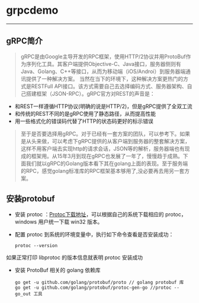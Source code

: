 # grpcdemo
------

## gRPC简介
> gRPC是由Google主导开发的RPC框架，使用HTTP/2协议并用ProtoBuf作为序列化工具。其客户端提供Objective-C、Java接口，服务器侧则有Java、Golang、C++等接口，从而为移动端（iOS/Androi）到服务器端通讯提供了一种解决方案。 当然在当下的环境下，这种解决方案更热门的方式是RESTFull API接口。该方式需要自己去选择编码方式、服务器架构、自己搭建框架（JSON-RPC）。gRPC官方对REST的声音是：

* 和REST一样遵循HTTP协议(明确的说是HTTP/2)，但是gRPC提供了全双工流
* 和传统的REST不同的是gRPC使用了静态路径，从而提高性能
* 用一些格式化的错误码代替了HTTP的状态码更好的标示错误
> 至于是否要选择用gRPC。对于已经有一套方案的团队，可以参考下。如果是从头来做，可以考虑下gRPC提供的从客户端到服务器的整套解决方案，这样不用客户端去实现http的请求会话，JSON等的解析，服务器端也有现成的框架用。从15年3月到现在gRPC也发展了一年了，慢慢趋于成熟。下面我们就以gRPC的Golang版本看下其在golang上面的表现。至于服务端的RPC，感觉golang标准库的RPC框架基本够用了,没必要再去用另一套方案。

## 安装protobuf

* 安装 protoc ：[Protoc下载地址](https://github.com/google/protobuf/releases)，可以根据自己的系统下载相应的 protoc，windows 用户统一下载 win32 版本。

* 配置 protoc 到系统的环境变量中，执行如下命令查看是否安装成功：
  ```
  protoc --version
  ```
如果正常打印 libprotoc 的版本信息就表明 protoc 安装成功

* 安装 ProtoBuf 相关的 golang 依赖库
  ```
  go get -u github.com/golang/protobuf/proto // golang protobuf 库
  go get -u github.com/golang/protobuf/protoc-gen-go //protoc --go_out 工具
  ```



